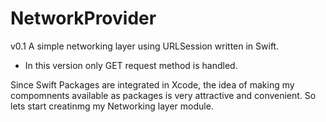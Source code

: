 # NetworkProvider

v0.1
A simple networking layer using URLSession written in Swift.

- In this version only GET request method is handled.

Since Swift Packages are integrated in Xcode, the idea of making my compomnents available as packages is very attractive and convenient. So lets start creatinmg my Networking layer module.
